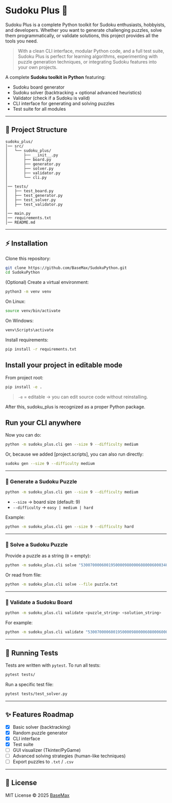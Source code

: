 # Sudoku Plus 🧩

Sudoku Plus is a complete Python toolkit for Sudoku enthusiasts, hobbyists, and developers. Whether you want to generate challenging puzzles, solve them programmatically, or validate solutions, this project provides all the tools you need.

> With a clean CLI interface, modular Python code, and a full test suite, Sudoku Plus is perfect for learning algorithms, experimenting with puzzle generation techniques, or integrating Sudoku features into your own projects.

A complete **Sudoku toolkit in Python** featuring:

- Sudoku board generator
- Sudoku solver (backtracking + optional advanced heuristics)
- Validator (check if a Sudoku is valid)
- CLI interface for generating and solving puzzles
- Test suite for all modules

---

## 📂 Project Structure

```
sudoku_plus/
│── src/
│   └── sudoku_plus/
│       ├── __init__.py
│       ├── board.py
│       ├── generator.py
│       ├── solver.py
│       ├── validator.py
│       └── cli.py
│
│── tests/
│   ├── test_board.py
│   ├── test_generator.py
│   ├── test_solver.py
│   ├── test_validator.py
│
│── main.py
│── requirements.txt
│── README.md
````

---

## ⚡ Installation

Clone this repository:

```bash
git clone https://github.com/BaseMax/SudokuPython.git
cd SudokuPython
````

(Optional) Create a virtual environment:

```bash
python3 -m venv venv
```

On Linux:

```bash
source venv/bin/activate
```

On Windows:

```bash
venv\Scripts\activate
```

Install requirements:

```bash
pip install -r requirements.txt
```

## Install your project in editable mode

From project root:

```bash
pip install -e .
```

> `-e` = editable → you can edit source code without reinstalling.

After this, sudoku_plus is recognized as a proper Python package.

## Run your CLI anywhere

Now you can do:

```bash
python -m sudoku_plus.cli gen --size 9 --difficulty medium
```

Or, because we added [project.scripts], you can also run directly:

```bash
sudoku gen --size 9 --difficulty medium
```

---

### 🔹 Generate a Sudoku Puzzle

```bash
python -m sudoku_plus.cli gen --size 9 --difficulty medium
```

* `--size` → board size (default: 9)
* `--difficulty` → `easy | medium | hard`

Example:

```bash
python -m sudoku_plus.cli gen --size 9 --difficulty hard
```

---

### 🔹 Solve a Sudoku Puzzle

Provide a puzzle as a string (`0` = empty):

```bash
python -m sudoku_plus.cli solve "530070000600195000098000060800060003400803001700020006060000280000419005000080079"
```

Or read from file:

```bash
python -m sudoku_plus.cli solve --file puzzle.txt
```

---

### 🔹 Validate a Sudoku Board

```bash
python -m sudoku_plus.cli validate <puzzle_string> <solution_string>
```

For example:

```bash
python -m sudoku_plus.cli validate "530070000600195000098000060800060003400803001700020006060000280000419005000080079" "534678912672195348198342567859761423426853791713924856961537284287419635345286179"
```

---

## 🧪 Running Tests

Tests are written with `pytest`.
To run all tests:

```bash
pytest tests/
```

Run a specific test file:

```bash
pytest tests/test_solver.py
```

---

## ✨ Features Roadmap

* [x] Basic solver (backtracking)
* [x] Random puzzle generator
* [x] CLI interface
* [x] Test suite
* [ ] GUI visualizer (Tkinter/PyGame)
* [ ] Advanced solving strategies (human-like techniques)
* [ ] Export puzzles to `.txt` / `.csv`

---

## 📜 License

MIT License © 2025 [BaseMax](https://github.com/BaseMax)

